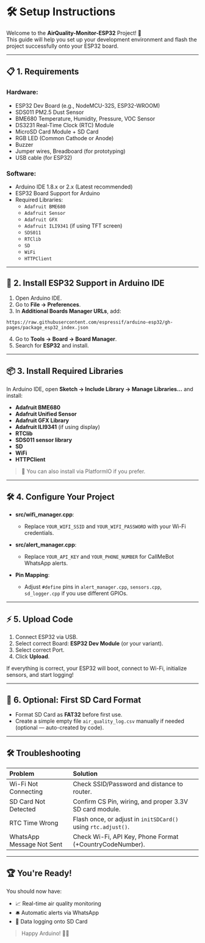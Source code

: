 # 🛠️ Setup Instructions

Welcome to the **AirQuality-Monitor-ESP32** Project! 🚀  
This guide will help you set up your development environment and flash the project successfully onto your ESP32 board.

---

## 📋 1. Requirements

### Hardware:
- ESP32 Dev Board (e.g., NodeMCU-32S, ESP32-WROOM)
- SDS011 PM2.5 Dust Sensor
- BME680 Temperature, Humidity, Pressure, VOC Sensor
- DS3231 Real-Time Clock (RTC) Module
- MicroSD Card Module + SD Card
- RGB LED (Common Cathode or Anode)
- Buzzer
- Jumper wires, Breadboard (for prototyping)
- USB cable (for ESP32)

### Software:
- Arduino IDE 1.8.x or 2.x (Latest recommended)
- ESP32 Board Support for Arduino
- Required Libraries:
  - `Adafruit BME680`
  - `Adafruit Sensor`
  - `Adafruit GFX`
  - `Adafruit ILI9341` (if using TFT screen)
  - `SDS011`
  - `RTClib`
  - `SD`
  - `WiFi`
  - `HTTPClient`

---

## 🧩 2. Install ESP32 Support in Arduino IDE

1. Open Arduino IDE.
2. Go to **File → Preferences**.
3. In **Additional Boards Manager URLs**, add:

```
https://raw.githubusercontent.com/espressif/arduino-esp32/gh-pages/package_esp32_index.json
```

4. Go to **Tools → Board → Board Manager**.
5. Search for **ESP32** and install.

---

## 📦 3. Install Required Libraries

In Arduino IDE, open **Sketch → Include Library → Manage Libraries...** and install:
- **Adafruit BME680**
- **Adafruit Unified Sensor**
- **Adafruit GFX Library**
- **Adafruit ILI9341** (if using display)
- **RTClib**
- **SDS011 sensor library**
- **SD**
- **WiFi**
- **HTTPClient**

> 🔹 You can also install via PlatformIO if you prefer.

---

## 🛠️ 4. Configure Your Project

- **src/wifi_manager.cpp**:
  - Replace `YOUR_WIFI_SSID` and `YOUR_WIFI_PASSWORD` with your Wi-Fi credentials.

- **src/alert_manager.cpp**:
  - Replace `YOUR_API_KEY` and `YOUR_PHONE_NUMBER` for CallMeBot WhatsApp alerts.

- **Pin Mapping**:
  - Adjust `#define` pins in `alert_manager.cpp`, `sensors.cpp`, `sd_logger.cpp` if you use different GPIOs.

---

## ⚡ 5. Upload Code

1. Connect ESP32 via USB.
2. Select correct Board: **ESP32 Dev Module** (or your variant).
3. Select correct Port.
4. Click **Upload**.

If everything is correct, your ESP32 will boot, connect to Wi-Fi, initialize sensors, and start logging!

---

## 🧹 6. Optional: First SD Card Format

- Format SD Card as **FAT32** before first use.
- Create a simple empty file `air_quality_log.csv` manually if needed (optional — auto-created by code).

---

## 🛠️ Troubleshooting

| Problem | Solution |
|:---|:---|
| Wi-Fi Not Connecting | Check SSID/Password and distance to router. |
| SD Card Not Detected | Confirm CS Pin, wiring, and proper 3.3V SD card module. |
| RTC Time Wrong | Flash once, or adjust in `initSDCard()` using `rtc.adjust()`. |
| WhatsApp Message Not Sent | Check Wi-Fi, API Key, Phone Format (+CountryCodeNumber). |

---

## 🏆 You're Ready!

You should now have:
- 📈 Real-time air quality monitoring
- 🛎️ Automatic alerts via WhatsApp
- 📝 Data logging onto SD Card

> Happy Arduino! 🚀💨
